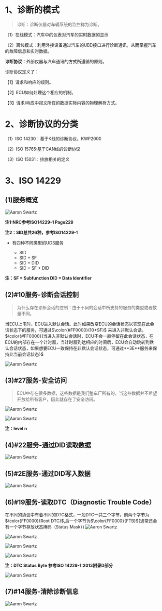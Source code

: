 # 1、诊断的模式
>诊断：诊断仪器对车辆系统的监控称为诊断。

（1）在线模式：汽车中的仪表对汽车的实时数据的显示

（2）离线模式：利用外接设备通过汽车的UBD接口进行诊断通讯，从而掌握汽车的故障信息和实时数据。

**诊断协议**：外部仪器与汽车通讯的方式所遵循的原则。

诊断协议定义了：

【1】请求和响应的规则。

【2】ECU如何处理这个相应的机制。

【3】请求/响应中报文所在的数据实际内容的物理解析方式。

# 2、诊断协议的分类
（1）ISO 14230：基于K线的诊断协议。KWP2000

（2）ISO 15765:基于CAN线的诊断协议

（3）ISO 15031：排放相关的定义

# 3、ISO 14229

## (1)服务概览
![Aaron Swartz](https://raw.githubusercontent.com/Harry1619/UDS/Develope/Notes/Pictures/1.png)

**注1:NRC参考ISO14229-1 Page229**

**注2：SID总共26种，参考ISO14229-1**

* 有四种不同类型的UDS服务
  
  * SID
  * SID + SF
  * SID + DID
  * SID + SF + DID

**注：SF = Subfunction  DID = Data Identifier**

## (2)#10服务-诊断会话控制 
>为什么存在诊断会话的控制：由于不同的会话中所支持的服务的类型或者数量不同。

当ECU上电时，ECU进入默认会话。此时如果改变ECU的会话状态以实现在此会话状态下的服务，可通过$\color{#FF0000}{10+SF}$ 来进入非默认会话。$\color{#FF0000}{当进入非默认会话时，ECU不会一直停留在此会话状态，在ECU的内部存在一个计时器，当计时器到达相应的时间后，ECU会自动跳转到默认会话状态，如果想要ECU一致保持在非默认会话状态，可通过**3E**服务来保持此当前会话状态}$

![Aaron Swartz](https://raw.githubusercontent.com/Harry1619/UDS/Develope/Notes/Pictures/2.jpg)

## (3)#27服务-安全访问
> ECU中存在很多数据，这些数据是我们整车厂所有的，当这些数据并不希望开放给所有客户，因此就存在了安全访问。

![Aaron Swartz](https://raw.githubusercontent.com/Harry1619/UDS/Develope/Notes/Pictures/3.jpg)


![Aaron Swartz](https://raw.githubusercontent.com/Harry1619/UDS/Pictures/Notes/Pictures/4.jpg)

**注：level n**

## (4)#22服务-通过DID读取数据


![Aaron Swartz](https://raw.githubusercontent.com/Harry1619/UDS/Pictures/Notes/Pictures/5.jpg)

## (5)#2E服务-通过DID写入数据

 ![Aaron Swartz](https://raw.githubusercontent.com/Harry1619/UDS/Pictures/Notes/Pictures/6.jpg)

 ## (6)#19服务-读取DTC（Diagnostic Trouble Code）

在不同的协议中有着不同的DTC格式，一般DTC一共三个字节，前两个字节为$\color{FF0000}{Root DTC}$,后一个字节为$\color{FF0000}{FTB}$(通常还会有一个字节存放状态掩码（Status Mask）)
![Aaron Swartz](https://raw.githubusercontent.com/Harry1619/UDS/Pictures/Notes/Pictures/7.jpg)

![Aaron Swartz](https://raw.githubusercontent.com/Harry1619/UDS/Pictures/Notes/Pictures/8.jpg)


![Aaron Swartz](https://raw.githubusercontent.com/Harry1619/UDS/Pictures/Notes/Pictures/9.jpg)



![Aaron Swartz](https://raw.githubusercontent.com/Harry1619/UDS/Pictures/Notes/Pictures/10.jpg)

**注：DTC Status Byte 参考ISO 14229-1:2013附录D部分**


![Aaron Swartz](https://raw.githubusercontent.com/Harry1619/UDS/Pictures/Notes/Pictures/11.jpg)

## (7)#14服务-清除诊断信息


![Aaron Swartz](https://raw.githubusercontent.com/Harry1619/UDS/Pictures/Notes/Pictures/12.jpg)